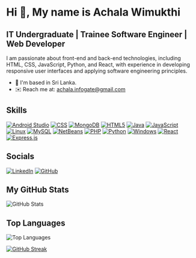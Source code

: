 # Hi 👋, My name is Achala Wimukthi

## IT Undergraduate | Trainee Software Engineer | Web Developer

I am passionate about front-end and back-end technologies, including HTML, CSS, JavaScript, Python, and React, with experience in developing responsive user interfaces and applying software engineering principles.

- 📍 I'm based in Sri Lanka.
- ✉️ Reach me at: achala.infogate@gmail.com

## Skills

[![Android Studio](https://img.shields.io/badge/Android_Studio-3DDC84?style=for-the-badge&logo=android-studio&logoColor=white)](https://developer.android.com/studio)
[![CSS](https://img.shields.io/badge/CSS3-%231572B6.svg?style=for-the-badge&logo=css3&logoColor=white)](https://developer.mozilla.org/en-US/docs/Web/CSS)
[![MongoDB](https://img.shields.io/badge/MongoDB-%2347A248.svg?style=for-the-badge&logo=mongodb&logoColor=white)](https://www.mongodb.com/)
[![HTML5](https://img.shields.io/badge/HTML5-%23E34F26.svg?style=for-the-badge&logo=html5&logoColor=white)](https://developer.mozilla.org/en-US/docs/Web/HTML)
[![Java](https://img.shields.io/badge/Java-%23ED8B00.svg?style=for-the-badge&logo=java&logoColor=white)](https://www.java.com/en/)
[![JavaScript](https://img.shields.io/badge/JavaScript-%23F7DF1E.svg?style=for-the-badge&logo=javascript&logoColor=black)](https://developer.mozilla.org/en-US/docs/Web/JavaScript)
[![Linux](https://img.shields.io/badge/Linux-FCC624?style=for-the-badge&logo=linux&logoColor=black)](https://www.linux.org/)
[![MySQL](https://img.shields.io/badge/MySQL-%2300f.svg?style=for-the-badge&logo=mysql&logoColor=white)](https://www.mysql.com/)
[![NetBeans](https://img.shields.io/badge/Apache_NetBeans-%231B6AC6.svg?style=for-the-badge&logo=apachenetbeanside&logoColor=white)](https://netbeans.apache.org/)
[![PHP](https://img.shields.io/badge/PHP-%23777BB4.svg?style=for-the-badge&logo=php&logoColor=white)](https://www.php.net/)
[![Python](https://img.shields.io/badge/Python-3670A0?style=for-the-badge&logo=python&logoColor=ffdd54)](https://www.python.org/)
[![Windows](https://img.shields.io/badge/Windows-0078D6?style=for-the-badge&logo=windows&logoColor=white)](https://www.microsoft.com/en-us/windows)
[![React](https://img.shields.io/badge/React-%2320232a.svg?style=for-the-badge&logo=react&logoColor=%2361DAFB)](https://react.dev/)
[![Express.js](https://img.shields.io/badge/Express.js-%23404d59.svg?style=for-the-badge&logo=express&logoColor=%2361DAFB)](https://expressjs.com/)




## Socials
[![LinkedIn](https://img.shields.io/badge/LinkedIn-%230077B5.svg?style=for-the-badge&logo=linkedin&logoColor=white)](https://www.linkedin.com/in/achala-wimukthi/)
[![GitHub](https://img.shields.io/badge/GitHub-%2312100E.svg?style=for-the-badge&logo=github&logoColor=white)](https://github.com/Achalavimukthi)

## My GitHub Stats
![GitHub Stats](https://github-readme-stats.vercel.app/api?username=Achalavimukthi&show_icons=true&theme=radical)

## Top Languages
![Top Languages](https://github-readme-stats.vercel.app/api/top-langs/?username=Achalavimukthi&layout=compact&theme=radical)

[![GitHub Streak](https://github-readme-streak-stats.herokuapp.com/?user=Achalavimukthi&theme=radical)](https://git.io/streak-stats)
